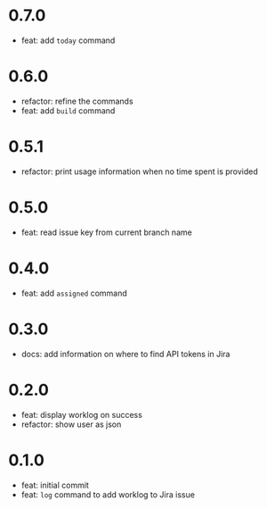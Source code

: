 # 0.7.0

- feat: add `today` command

# 0.6.0

- refactor: refine the commands
- feat: add `build` command

# 0.5.1

- refactor: print usage information when no time spent is provided

# 0.5.0

- feat: read issue key from current branch name

# 0.4.0

- feat: add `assigned` command

# 0.3.0

- docs: add information on where to find API tokens in Jira

# 0.2.0

- feat: display worklog on success
- refactor: show user as json

# 0.1.0

- feat: initial commit
- feat: `log` command to add worklog to Jira issue
